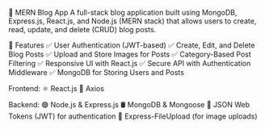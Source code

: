 📝 MERN Blog App
A full-stack blog application built using MongoDB, Express.js, React.js, and Node.js (MERN stack) that allows users to create, read, update, and delete (CRUD) blog posts.

🚀 Features
✅ User Authentication (JWT-based)
✅ Create, Edit, and Delete Blog Posts
✅ Upload and Store Images for Posts
✅ Category-Based Post Filtering
✅ Responsive UI with React.js
✅ Secure API with Authentication Middleware
✅ MongoDB for Storing Users and Posts

Frontend:
⚛️ React.js 
🔗 Axios 

Backend:
🟢 Node.js & Express.js
🛢️ MongoDB & Mongoose 
🔑 JSON Web Tokens (JWT) for authentication
📂 Express-FileUpload (for image uploads)
